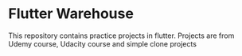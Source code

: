 # Flutter Warehouse

This repository contains practice projects in flutter. Projects are from Udemy course, Udacity course and simple clone projects


